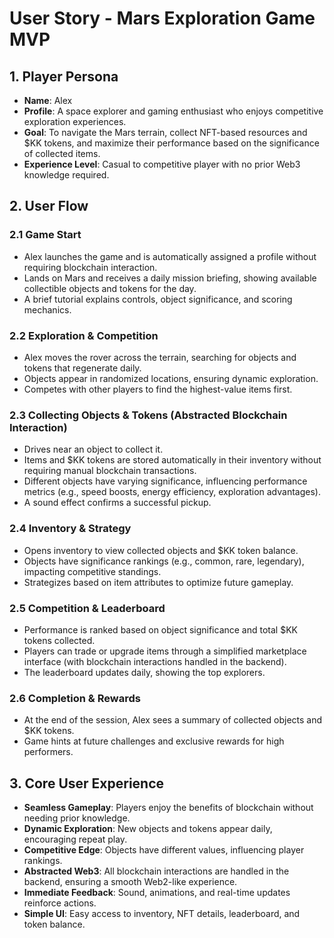 # User Story - Mars Exploration Game MVP

## 1. Player Persona

- **Name**: Alex
- **Profile**: A space explorer and gaming enthusiast who enjoys competitive exploration experiences.
- **Goal**: To navigate the Mars terrain, collect NFT-based resources and $KK tokens, and maximize their performance based on the significance of collected items.
- **Experience Level**: Casual to competitive player with no prior Web3 knowledge required.

## 2. User Flow

### 2.1 Game Start

- Alex launches the game and is automatically assigned a profile without requiring blockchain interaction.
- Lands on Mars and receives a daily mission briefing, showing available collectible objects and tokens for the day.
- A brief tutorial explains controls, object significance, and scoring mechanics.

### 2.2 Exploration & Competition

- Alex moves the rover across the terrain, searching for objects and tokens that regenerate daily.
- Objects appear in randomized locations, ensuring dynamic exploration.
- Competes with other players to find the highest-value items first.

### 2.3 Collecting Objects & Tokens (Abstracted Blockchain Interaction)

- Drives near an object to collect it.
- Items and $KK tokens are stored automatically in their inventory without requiring manual blockchain transactions.
- Different objects have varying significance, influencing performance metrics (e.g., speed boosts, energy efficiency, exploration advantages).
- A sound effect confirms a successful pickup.

### 2.4 Inventory & Strategy

- Opens inventory to view collected objects and $KK token balance.
- Objects have significance rankings (e.g., common, rare, legendary), impacting competitive standings.
- Strategizes based on item attributes to optimize future gameplay.

### 2.5 Competition & Leaderboard

- Performance is ranked based on object significance and total $KK tokens collected.
- Players can trade or upgrade items through a simplified marketplace interface (with blockchain interactions handled in the backend).
- The leaderboard updates daily, showing the top explorers.

### 2.6 Completion & Rewards

- At the end of the session, Alex sees a summary of collected objects and $KK tokens.
- Game hints at future challenges and exclusive rewards for high performers.

## 3. Core User Experience

- **Seamless Gameplay**: Players enjoy the benefits of blockchain without needing prior knowledge.
- **Dynamic Exploration**: New objects and tokens appear daily, encouraging repeat play.
- **Competitive Edge**: Objects have different values, influencing player rankings.
- **Abstracted Web3**: All blockchain interactions are handled in the backend, ensuring a smooth Web2-like experience.
- **Immediate Feedback**: Sound, animations, and real-time updates reinforce actions.
- **Simple UI**: Easy access to inventory, NFT details, leaderboard, and token balance.
